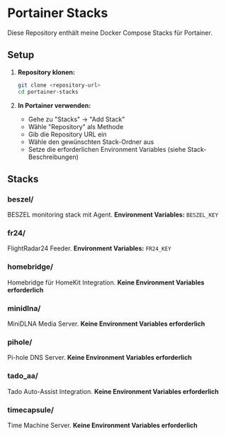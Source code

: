 # Portainer Stacks

Diese Repository enthält meine Docker Compose Stacks für Portainer.

## Setup

1. **Repository klonen:**
   ```bash
   git clone <repository-url>
   cd portainer-stacks
   ```

2. **In Portainer verwenden:**
   
   - Gehe zu "Stacks" → "Add Stack"
   - Wähle "Repository" als Methode
   - Gib die Repository URL ein
   - Wähle den gewünschten Stack-Ordner aus
   - Setze die erforderlichen Environment Variables (siehe Stack-Beschreibungen)

## Stacks

### beszel/

BESZEL monitoring stack mit Agent.
**Environment Variables:** `BESZEL_KEY`

### fr24/

FlightRadar24 Feeder.
**Environment Variables:** `FR24_KEY`

### homebridge/

Homebridge für HomeKit Integration.
**Keine Environment Variables erforderlich**

### minidlna/

MiniDLNA Media Server.
**Keine Environment Variables erforderlich**

### pihole/

Pi-hole DNS Server.
**Keine Environment Variables erforderlich**

### tado_aa/

Tado Auto-Assist Integration.
**Keine Environment Variables erforderlich**

### timecapsule/

Time Machine Server.
**Keine Environment Variables erforderlich**
